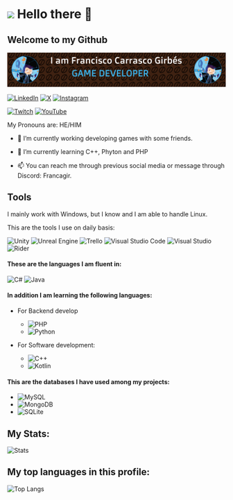 # <img src ="https://i.giphy.com/media/v1.Y2lkPTc5MGI3NjExeGFqaWt1MjV0dHpjcmxjd3k3YXl2eG91NmF4eDV3MWx6dXBkN3FtaSZlcD12MV9pbnRlcm5hbF9naWZfYnlfaWQmY3Q9cw/kXixecGzl2gBlpO4SQ/giphy.gif" width="100"/> Hello there 👋

## Welcome to my Github
![Banner de Francagir](francagir-dev.png)

[![LinkedIn](https://img.shields.io/badge/linkedin-%230077B5.svg?style=for-the-badge&logo=linkedin&logoColor=white)](https://www.linkedin.com/in/franciscocarrascogirbés/)
[![X](https://img.shields.io/badge/X-%23000000.svg?style=for-the-badge&logo=X&logoColor=white)](https://x.com/francagir95)
[![Instagram](https://img.shields.io/badge/Instagram-%23E4405F.svg?style=for-the-badge&logo=Instagram&logoColor=white)](https://www.instagram.com/francagir/)


[![Twitch](https://img.shields.io/badge/Twitch-%239146FF.svg?style=for-the-badge&logo=Twitch&logoColor=white)](https://www.twitch.tv/francagir)
[![YouTube](https://img.shields.io/badge/YouTube-%23FF0000.svg?style=for-the-badge&logo=YouTube&logoColor=white)](https://www.youtube.com/channel/UCAVIe3VfVss2cRk8sVG6dLA)


My Pronouns are: HE/HIM

- 🔭 I’m currently working developing games with some friends.
- 🌱 I’m currently learning C++, Phyton and PHP

- 📫 You can reach me through previous social media or message through Discord: Francagir.
	

 ## Tools
I mainly work with Windows, but I know and I am able to handle Linux.

This are the tools I use on daily basis:

![Unity](https://img.shields.io/badge/unity-%23000000.svg?style=for-the-badge&logo=unity&logoColor=white) 
![Unreal Engine](https://img.shields.io/badge/unrealengine-%23313131.svg?style=for-the-badge&logo=unrealengine&logoColor=white) 
![Trello](https://img.shields.io/badge/Trello-%23026AA7.svg?style=for-the-badge&logo=Trello&logoColor=white)
![Visual Studio Code](https://img.shields.io/badge/Visual%20Studio%20Code-0078d7.svg?style=for-the-badge&logo=visual-studio-code&logoColor=white) 
![Visual Studio](https://img.shields.io/badge/Visual%20Studio-5C2D91.svg?style=for-the-badge&logo=visual-studio&logoColor=white) 
![Rider](https://img.shields.io/badge/Rider-000000.svg?style=for-the-badge&logo=Rider&logoColor=white&color=black&labelColor=crimson)

#### These are the languages I am fluent in:
![C#](https://img.shields.io/badge/c%23-%23239120.svg?style=for-the-badge&logo=csharp&logoColor=white) 
![Java](https://img.shields.io/badge/java-%23ED8B00.svg?style=for-the-badge&logo=openjdk&logoColor=white)

#### In addition I am learning the following languages: 
* For Backend develop
    - ![PHP](https://img.shields.io/badge/php-%23777BB4.svg?style=for-the-badge&logo=php&logoColor=white)
    - ![Python](https://img.shields.io/badge/python-3670A0?style=for-the-badge&logo=python&logoColor=ffdd54) 

 *  For Software development:
    - ![C++](https://img.shields.io/badge/c++-%2300599C.svg?style=for-the-badge&logo=c%2B%2B&logoColor=white)
    - ![Kotlin](https://img.shields.io/badge/kotlin-%237F52FF.svg?style=for-the-badge&logo=kotlin&logoColor=white)

#### This are the databases I have used among my projects:
* ![MySQL](https://img.shields.io/badge/mysql-4479A1.svg?style=for-the-badge&logo=mysql&logoColor=white)
* ![MongoDB](https://img.shields.io/badge/MongoDB-%234ea94b.svg?style=for-the-badge&logo=mongodb&logoColor=white)
* ![SQLite](https://img.shields.io/badge/sqlite-%2307405e.svg?style=for-the-badge&logo=sqlite&logoColor=white)

## My Stats:
![Stats](https://github-readme-stats.vercel.app/api?username=francagir-dev&include_all_commits=true&count_private=true&show_icons=trueline_height=20&theme=gotham)


## My top languages in this profile:
![Top Langs](https://github-readme-stats.vercel.app/api/top-langs/?username=francagir-dev&langs_count=8&theme=dark)
